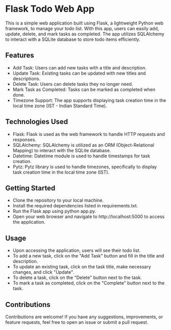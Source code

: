 # Flask Todo Web App
This is a simple web application built using Flask, a lightweight Python web framework, to manage your todo list. With this app, users can easily add, update, delete, and mark tasks as completed. The app utilizes SQLAlchemy to interact with a SQLite database to store todo items efficiently.

## Features
* Add Task: Users can add new tasks with a title and description.
* Update Task: Existing tasks can be updated with new titles and descriptions.
* Delete Task: Users can delete tasks they no longer need.
* Mark Task as Completed: Tasks can be marked as completed when done.
* Timezone Support: The app supports displaying task creation time in the local time zone (IST - Indian Standard Time).


## Technologies Used
* Flask: Flask is used as the web framework to handle HTTP requests and responses.
* SQLAlchemy: SQLAlchemy is utilized as an ORM (Object-Relational Mapping) to interact with the SQLite database.
* Datetime: Datetime module is used to handle timestamps for task creation.
* Pytz: Pytz library is used to handle timezones, specifically to display task creation time in the local time zone (IST).


## Getting Started
* Clone the repository to your local machine.
* Install the required dependencies listed in requirements.txt.
* Run the Flask app using python app.py.
* Open your web browser and navigate to http://localhost:5000 to access the application.


## Usage
* Upon accessing the application, users will see their todo list.
* To add a new task, click on the "Add Task" button and fill in the title and description.
* To update an existing task, click on the task title, make necessary changes, and click "Update".
* To delete a task, click on the "Delete" button next to the task.
* To mark a task as completed, click on the "Complete" button next to the task.


## Contributions
Contributions are welcome! If you have any suggestions, improvements, or feature requests, feel free to open an issue or submit a pull request.
